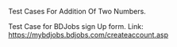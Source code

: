 Test Cases For Addition Of Two Numbers.

Test Case for BDJobs sign Up form. Link: https://mybdjobs.bdjobs.com/createaccount.asp
